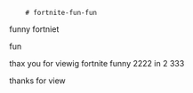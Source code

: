         # fortnite-fun-fun
funny fortniet

fun


thax you for viewig fortnite funny 2222 in 2 333

thanks for view
